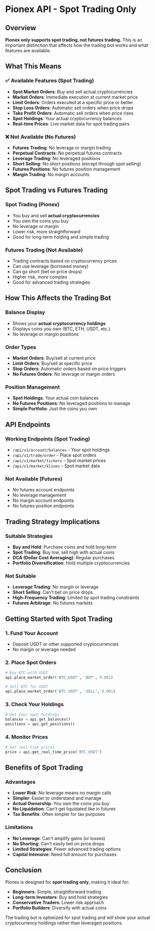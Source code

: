 # Pionex API - Spot Trading Only

## Overview

**Pionex only supports spot trading, not futures trading.** This is an important distinction that affects how the trading bot works and what features are available.

## What This Means

### ✅ **Available Features (Spot Trading)**
- **Spot Market Orders**: Buy and sell actual cryptocurrencies
- **Market Orders**: Immediate execution at current market price
- **Limit Orders**: Orders executed at a specific price or better
- **Stop Loss Orders**: Automatic sell orders when price drops
- **Take Profit Orders**: Automatic sell orders when price rises
- **Spot Holdings**: Your actual cryptocurrency balances
- **Real-time Prices**: Live market data for spot trading pairs

### ❌ **Not Available (No Futures)**
- **Futures Trading**: No leverage or margin trading
- **Perpetual Contracts**: No perpetual futures contracts
- **Leverage Trading**: No leveraged positions
- **Short Selling**: No short positions (except through spot selling)
- **Futures Positions**: No futures position management
- **Margin Trading**: No margin accounts

## Spot Trading vs Futures Trading

### **Spot Trading (Pionex)**
- You buy and sell **actual cryptocurrencies**
- You own the coins you buy
- No leverage or margin
- Lower risk, more straightforward
- Good for long-term holding and simple trading

### **Futures Trading (Not Available)**
- Trading contracts based on cryptocurrency prices
- Can use leverage (borrowed money)
- Can go short (bet on price drops)
- Higher risk, more complex
- Good for advanced trading strategies

## How This Affects the Trading Bot

### **Balance Display**
- Shows your **actual cryptocurrency holdings**
- Displays coins you own (BTC, ETH, USDT, etc.)
- No leverage or margin positions

### **Order Types**
- **Market Orders**: Buy/sell at current price
- **Limit Orders**: Buy/sell at specific price
- **Stop Orders**: Automatic orders based on price triggers
- **No Futures Orders**: No leverage or margin orders

### **Position Management**
- **Spot Holdings**: Your actual coin balances
- **No Futures Positions**: No leveraged positions to manage
- **Simple Portfolio**: Just the coins you own

## API Endpoints

### **Working Endpoints (Spot Trading)**
- `/api/v1/account/balances` - Your spot holdings
- `/api/v1/trade/order` - Place spot orders
- `/api/v1/market/tickers` - Spot market prices
- `/api/v1/market/klines` - Spot market data

### **Not Available (Futures)**
- No futures account endpoints
- No leverage management
- No margin account endpoints
- No futures position endpoints

## Trading Strategy Implications

### **Suitable Strategies**
- **Buy and Hold**: Purchase coins and hold long-term
- **Spot Trading**: Buy low, sell high with actual coins
- **DCA (Dollar Cost Averaging)**: Regular purchases
- **Portfolio Diversification**: Hold multiple cryptocurrencies

### **Not Suitable**
- **Leverage Trading**: No margin or leverage
- **Short Selling**: Can't bet on price drops
- **High-Frequency Trading**: Limited by spot trading constraints
- **Futures Arbitrage**: No futures markets

## Getting Started with Spot Trading

### **1. Fund Your Account**
- Deposit USDT or other supported cryptocurrencies
- No margin or leverage needed

### **2. Place Spot Orders**
```python
# Buy BTC with USDT
api.place_market_order('BTC_USDT', 'BUY', 0.001)

# Sell BTC for USDT
api.place_market_order('BTC_USDT', 'SELL', 0.001)
```

### **3. Check Your Holdings**
```python
# Get your spot holdings
balances = api.get_balances()
positions = api.get_positions()
```

### **4. Monitor Prices**
```python
# Get real-time prices
price = api.get_real_time_price('BTC_USDT')
```

## Benefits of Spot Trading

### **Advantages**
- **Lower Risk**: No leverage means no margin calls
- **Simpler**: Easier to understand and manage
- **Actual Ownership**: You own the coins you buy
- **No Liquidation**: Can't get liquidated like in futures
- **Tax Benefits**: Often simpler for tax purposes

### **Limitations**
- **No Leverage**: Can't amplify gains (or losses)
- **No Shorting**: Can't easily bet on price drops
- **Limited Strategies**: Fewer advanced trading options
- **Capital Intensive**: Need full amount for purchases

## Conclusion

Pionex is designed for **spot trading only**, making it ideal for:
- **Beginners**: Simple, straightforward trading
- **Long-term Investors**: Buy and hold strategies
- **Conservative Traders**: Lower risk approach
- **Portfolio Builders**: Diversify with actual coins

The trading bot is optimized for spot trading and will show your actual cryptocurrency holdings rather than leveraged positions. 